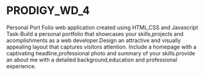 # PRODIGY_WD_4
Personal Port Folio web application created using HTML,CSS and Javascript
Task-Build a personal portfolio that showcases your skills,projects and acomplishments as a web developer.Design an attractive and visually appealing layout that captures visitors attention.
Include a homepage with a captivating headline,professional photo and summary of your skills.provide an about me with a detailed background,education and professional experience.
